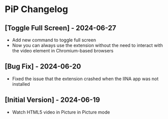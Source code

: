 # PiP Changelog

## [Toggle Full Screen] - 2024-06-27

- Add new command to toggle full screen
- Now you can always use the extension without the need to interact with the video element in Chromium-based browsers

## [Bug Fix] - 2024-06-20

- Fixed the issue that the extension crashed when the IINA app was not installed

## [Initial Version] - 2024-06-19

- Watch HTML5 video in Picture in Picture mode
